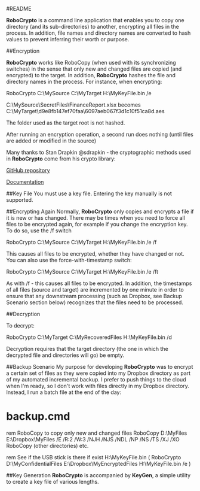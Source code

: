 #README

**RoboCrypto** is a command line application that enables you to copy one directory (and its sub-directories) to another,
encrypting all files in the process. In addition, file names and directory names are converted to hash values to prevent
inferring their worth or purpose.

##Encryption

**RoboCrypto** works like RoboCopy (when used with its synchronizing switches) in the sense that only new and changed files
are copied (and encrypted) to the target. In addition, **RoboCrypto** hashes the file and directory names in the process.
For instance, when encrypting:

RoboCrypto C:\MySource C:\MyTarget H:\MyKeyFile.bin /e

C:\MySource\SecretFiles\FinanceReport.xlsx
becomes
C:\MyTarget\d9e8fb147ef70faa\6097aeb067f3d1c10f51ca8d.aes

The folder used as the target root is not hashed.

After running an encryption operation, a second run does nothing (until files are added or modified in the source)

Many thanks to Stan Drapkin @sdrapkin - the cryptographic methods used in **RoboCrypto** come from his crypto library:

[GitHub repository](https://github.com/sdrapkin/SecurityDriven.Inferno)

[Documentation](http://securitydriven.net/inferno/)

##Key File
You must use a key file. Entering the key manually is not supported.

##Encrypting Again
Normally, **RoboCrypto** only copies and encrypts a file if it is new or has changed. There may be times when you need to
force all files to be encrypted again, for example if you change the encryption key. To do so, use the /f switch

RoboCrypto C:\MySource C:\MyTarget H:\MyKeyFile.bin /e /f

This causes all files to be encrypted, whether they have changed or not. You can also use the force-with-timestamp switch:

RoboCrypto C:\MySource C:\MyTarget H:\MyKeyFile.bin /e /ft

As with /f - this causes all files to be encrypted. In addition, the timestamps of all files (source and target) are incremented
by one minute in order to ensure that any downstream processing (such as Dropbox, see Backup Scenario section below) recognizes
that the files need to be processed.

##Decryption

To decrypt:

RoboCrypto C:\MyTarget C:\MyRecoveredFiles H:\MyKeyFile.bin /d

Decryption requires that the target directory (the one in which the decrypted file and directories will go) be empty.

##Backup Scenario
My purpose for developing **RoboCrypto** was to encrypt a certain set of files as they were copied into my Dropbox directory
as part of my automated incremental backup. I prefer to push things to the cloud when I'm ready, so I don't work with files
directly in my Dropbox directory. Instead, I run a batch file at the end of the day:

backup.cmd
==========
rem RoboCopy to copy only new and changed files
RoboCopy D:\MyFiles E:\Dropbox\MyFiles /E /R:2 /W:3 /NJH /NJS /NDL /NP /NS /TS /XJ /XO
RoboCopy (other directories) etc.

rem See if the USB stick is there
if exist H:\MyKeyFile.bin (
  RoboCrypto D:\MyConfidentialFiles E:\Dropbox\MyEncryptedFiles H:\MyKeyFile.bin /e
)

##Key Generation
**RoboCrypto** is accompanied by **KeyGen**, a simple utility to create a key file of various lengths.
